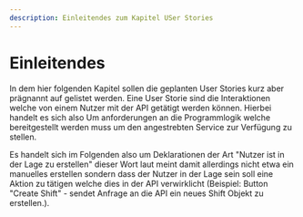 ```yaml
---
description: Einleitendes zum Kapitel USer Stories
---
```


# Einleitendes


In dem hier folgenden Kapitel sollen die geplanten User Stories kurz aber prägnannt auf gelistet werden. Eine
User Storie sind die Interaktionen welche von einem Nutzer mit der API getätigt werden können. Hierbei handelt es sich 
also Um anforderungen an die Programmlogik welche bereitgestellt werden muss um den angestrebten Service zur Verfügung
zu stellen. 

Es handelt sich im Folgenden also um Deklarationen der Art "Nutzer ist in der Lage <XYZ> zu erstellen" dieser Wort
laut meint damit allerdings nicht etwa ein manuelles erstellen sondern dass der Nutzer in der Lage sein soll eine 
Aktion zu tätigen welche dies in der API verwirklicht (Beispiel: Button "Create Shift" - sendet Anfrage an die
API ein neues Shift Objekt zu erstellen.).
